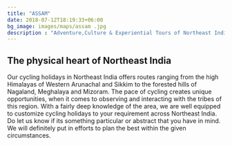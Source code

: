 ```yaml
---
title: "ASSAM"
date: 2018-07-12T18:19:33+06:00
bg_image: images/maps/assam .jpg
description : "Adventure,Culture & Experiential Tours of Northeast India"
---
```


## The physical heart of Northeast India

Our cycling holidays in Northeast India offers routes ranging from the high Himalayas of Western Arunachal and Sikkim to the forested hills of Nagaland, Meghalaya and Mizoram. The pace of cycling creates unique opportunities, when it comes to observing and interacting with the tribes of this region. With a fairly deep knowledge of the area, we are well equipped to customize cycling holidays to your requirement across Northeast India. Do let us know if its something particular or abstract that you have in mind. We will definitely put in efforts to plan the best within the given circumstances.